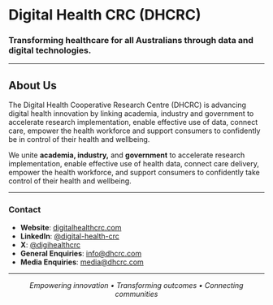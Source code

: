 # Digital Health CRC (DHCRC)
### Transforming healthcare for all Australians through data and digital technologies.


---

## About Us

The Digital Health Cooperative Research Centre (DHCRC) is advancing digital health innovation by linking academia, industry and government to accelerate research implementation, enable effective use of data, connect care, empower the health workforce and support consumers to confidently be in control of their health and wellbeing.

We unite **academia, industry,** and **government** to accelerate research implementation, enable effective use of health data, connect care delivery, empower the health workforce, and support consumers to confidently take control of their health and wellbeing.


---

### **Contact**
- **Website**: [digitalhealthcrc.com](https://digitalhealthcrc.com)
- **LinkedIn**: [@digital-health-crc](https://linkedin.com/company/digital-health-crc)
- **X**: [@digihealthcrc](https://twitter.com/digihealthcrc)
- **General Enquiries**: info@dhcrc.com
- **Media Enquiries**: media@dhcrc.com
             

---

<div align="center">

*Empowering innovation • Transforming outcomes • Connecting communities*

</div>
